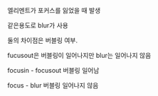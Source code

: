 엘리멘트가 포커스를 잃었을 때 발생

같은용도로 blur가 사용

둘의 차이점은 버블링 여부.

fucusout은 버블링이 일어나지만 blur는 일어나지 않음

focusin - focusout 버블링 일어남

focus - blur 버블링 일어나지 않음
